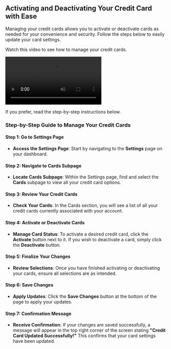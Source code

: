 ## Activating and Deactivating Your Credit Card with Ease

Managing your credit cards allows you to activate or deactivate cards as needed for your convenience and security. Follow the steps below to easily update your card settings.

Watch this video to see how to manage your credit cards.

<video controls>
  <source src="/videos/managing-credit-cards.mp4" type="video/mp4" />
  Your browser does not support the video tag.
</video>

If you prefer, read the step-by-step instructions below.

### Step-by-Step Guide to Manage Your Credit Cards

#### Step 1: Go to Settings Page

- **Access the Settings Page**: Start by navigating to the **Settings** page on your dashboard.

#### Step 2: Navigate to Cards Subpage

- **Locate Cards Subpage**: Within the Settings page, find and select the **Cards** subpage to view all your credit card options.

#### Step 3: Review Your Credit Cards

- **Check Your Cards**: In the Cards section, you will see a list of all your credit cards currently associated with your account.

#### Step 4: Activate or Deactivate Cards

- **Manage Card Status**: To activate a desired credit card, click the **Activate** button next to it. If you wish to deactivate a card, simply click the **Deactivate** button.

#### Step 5: Finalize Your Changes

- **Review Selections**: Once you have finished activating or deactivating your cards, ensure all selections are as intended.

#### Step 6: Save Changes

- **Apply Updates**: Click the **Save Changes** button at the bottom of the page to apply your updates.

#### Step 7: Confirmation Message

- **Receive Confirmation**: If your changes are saved successfully, a message will appear in the top right corner of the screen stating **"Credit Card Updated Successfully!"** This confirms that your card settings have been updated.
